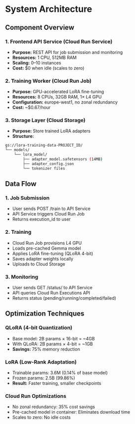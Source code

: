 # System Architecture

## Component Overview

### 1. Frontend API Service (Cloud Run Service)

- **Purpose:** REST API for job submission and monitoring
- **Resources:** 1 CPU, 512MB RAM
- **Scaling:** 0–10 instances
- **Cost:** $0 when idle (scales to zero)

### 2. Training Worker (Cloud Run Job)

- **Purpose:** GPU-accelerated LoRA fine-tuning
- **Resources:** 8 CPUs, 32GB RAM, 1× L4 GPU
- **Configuration:** europe-west1, no zonal redundancy
- **Cost:** ~$0.67/hour

### 3. Storage Layer (Cloud Storage)

- **Purpose:** Store trained LoRA adapters
- **Structure:**
```bash
gs://lora-training-data-PROJECT_ID/
└── models/
    └── lora_model/
        ├── adapter_model.safetensors (14MB)
        ├── adapter_config.json
        └── tokenizer files
```

## Data Flow

### 1. Job Submission

- User sends POST /train to API Service
- API Service triggers Cloud Run Job
- Returns execution_id to user

### 2. Training

- Cloud Run Job provisions L4 GPU
- Loads pre-cached Gemma model
- Applies LoRA fine-tuning (QLoRA 4-bit)
- Saves adapter weights locally
- Uploads to Cloud Storage

### 3. Monitoring

- User sends GET /status/<id> to API Service
- API queries Cloud Run Executions API
- Returns status (pending/running/completed/failed)

## Optimization Techniques

### QLoRA (4-bit Quantization)

- Base model: 2B params × 16-bit = ~4GB
- With QLoRA: 2B params × 4-bit = ~1GB
- **Savings:** 75% memory reduction

### LoRA (Low-Rank Adaptation)

- Trainable params: 3.6M (0.14% of base model)
- Frozen params: 2.5B (99.86%)
- **Result:** Faster training, smaller checkpoints

### Cloud Run Optimizations

- No zonal redundancy: 35% cost savings
- Pre-cached model in container: Eliminates download time
- Scales to zero: No idle costs